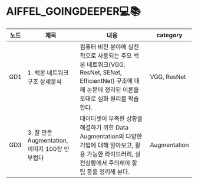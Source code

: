 # AIFFEL_GOINGDEEPER💻📚

|노드|제목|내용|category|
|---|---|---|---|
|GD1| 1. 백본 네트워크 구조 상세분석 | 컴퓨터 비전 분야에 실전적으로 사용되는 주요 백본 네트워크(VGG, ResNet, SENet, EfficientNet) 구조에 대해 논문에 정리된 이론을 토대로 심화 원리를 학습한다. | VGG, ResNet |
|GD3| 3. 잘 만든 Augmentation, 이미지 100장 안 부럽다 | 데이터셋이 부족한 상황을 해결하기 위한 Data Augmentation의 다양한 기법에 대해 알아보고, 활용 가능한 라이브러리, 실전상황에서 주의해야 할 팁 등을 정리해 본다. | Augmentation | 
